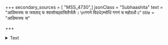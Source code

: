+++
secondary_sources = [ "MSS_4730",]
jsonClass = "Subhaashita"
text = "आदिमत्स्यः स जयताद् यः श्वासोच्छ्वासितैर्जलैः।  \nगगने विदधेऽम्भोधिं गगनं च महोदधौ॥"
title = "आदिमत्स्यः स"

+++

<details><summary>Text</summary>

आदिमत्स्यः स जयताद् यः श्वासोच्छ्वासितैर्जलैः।  
गगने विदधेऽम्भोधिं गगनं च महोदधौ॥
</details>

